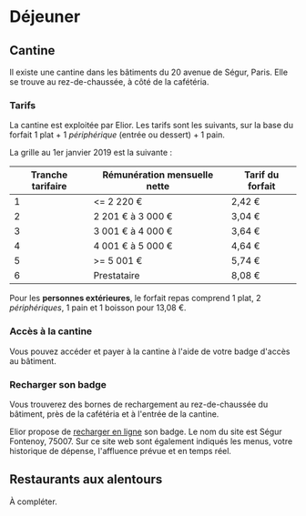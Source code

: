 # Déjeuner

## Cantine

Il existe une cantine dans les bâtiments du 20 avenue de Ségur, Paris. Elle se trouve au rez-de-chaussée, à côté de la cafétéria.

### Tarifs
La cantine est exploitée par Elior. Les tarifs sont les suivants, sur la base du forfait 1 plat + 1 *périphérique* (entrée ou dessert) + 1 pain.

La grille au 1er janvier 2019 est la suivante :

| Tranche tarifaire | Rémunération mensuelle nette | Tarif du forfait |
| --- | --- | --- |
| 1 | <= 2 220 € | 2,42 € |
| 2 | 2 201 € à 3 000 €  | 3,04 € |
| 3 | 3 001 € à 4 000 € | 3,64 € |
| 4 | 4 001 € à 5 000 € | 4,64 € |
| 5 | >= 5 001 € | 5,74 € |
| 6 | Prestataire | 8,08 € |

Pour les **personnes extérieures**, le forfait repas comprend 1 plat, 2 *périphériques*, 1 pain et 1 boisson pour 13,08 €.

### Accès à la cantine
Vous pouvez accéder et payer à la cantine à l'aide de votre badge d'accès au bâtiment.

### Recharger son badge
Vous trouverez des bornes de rechargement au rez-de-chaussée du bâtiment, près de la cafétéria et à l'entrée de la cantine.

Elior propose de [recharger en ligne](https://timechef.elior.com) son badge. Le nom du site est Ségur Fontenoy, 75007. Sur ce site web sont également indiqués les menus, votre historique de dépense, l'affluence prévue et en temps réel.

## Restaurants aux alentours
À compléter.
